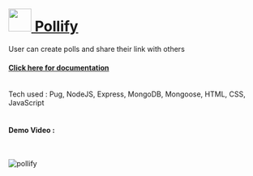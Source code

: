 # <a href="https://nm-pollify.herokuapp.com/"><img src="https://nm-pollify.herokuapp.com/images/icon.png" style="height:45px"> Pollify </a>
User can create polls and share their link with others

<h4><a href="https://documenter.getpostman.com/view/11728108/UVRAHSYQ">Click here for documentation</a></h4>

<br>
Tech used : Pug, NodeJS, Express, MongoDB, Mongoose, HTML, CSS, JavaScript
<br><br>

<h4>Demo Video :</h4>
<br>

![pollify](https://user-images.githubusercontent.com/74682951/147888735-b474545c-42b7-4f2a-92cd-fe850d8dda8e.gif)
